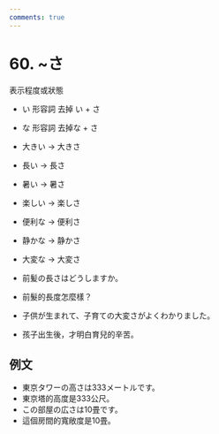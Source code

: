 ```yaml
---
comments: true
---
```


# 60. ~さ

表示程度或狀態

- い 形容詞 去掉 い + さ
- な 形容詞 去掉な + さ

- 大きい -> 大きさ
- 長い -> 長さ
- 暑い -> 暑さ
- 楽しい -> 楽しさ

- 便利な -> 便利さ
- 静かな -> 静かさ
- 大変な -> 大変さ

- 前髪の長さはどうしますか。
- 前髮的長度怎麼樣？
- 子供が生まれて、子育ての大変さがよくわかりました。
- 孩子出生後，才明白育兒的辛苦。

## 例文

- 東京タワーの高さは333メートルです。
- 東京塔的高度是333公尺。
- この部屋の広さは10畳です。
- 這個房間的寬敞度是10畳。
